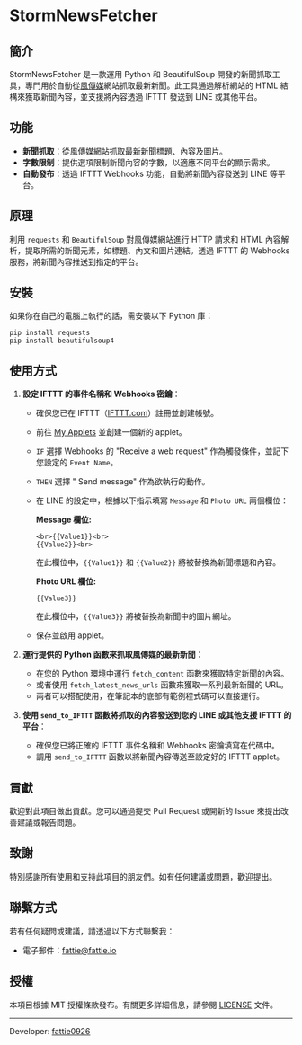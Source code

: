 # StormNewsFetcher

## 簡介
StormNewsFetcher 是一款運用 Python 和 BeautifulSoup 開發的新聞抓取工具，專門用於自動從[風傳媒](https://www.storm.mg/)網站抓取最新新聞。此工具通過解析網站的 HTML 結構來獲取新聞內容，並支援將內容透過 IFTTT 發送到 LINE 或其他平台。

## 功能
- **新聞抓取**：從風傳媒網站抓取最新新聞標題、內容及圖片。
- **字數限制**：提供選項限制新聞內容的字數，以適應不同平台的顯示需求。
- **自動發布**：透過 IFTTT Webhooks 功能，自動將新聞內容發送到 LINE 等平台。

## 原理
利用 `requests` 和 `BeautifulSoup` 對風傳媒網站進行 HTTP 請求和 HTML 內容解析，提取所需的新聞元素，如標題、內文和圖片連結。透過 IFTTT 的 Webhooks 服務，將新聞內容推送到指定的平台。

## 安裝
如果你在自己的電腦上執行的話，需安裝以下 Python 庫：
```
pip install requests
pip install beautifulsoup4
```

## 使用方式
1. **設定 IFTTT 的事件名稱和 Webhooks 密鑰**：
   - 確保您已在 IFTTT（[IFTTT.com](https://ifttt.com/)）註冊並創建帳號。
   - 前往 [My Applets](https://ifttt.com/my_applets) 並創建一個新的 applet。
   - `IF` 選擇 Webhooks 的 "Receive a web request" 作為觸發條件，並記下您設定的 `Event Name`。
   - `THEN` 選擇 " Send message" 作為欲執行的動作。
   - 在 LINE 的設定中，根據以下指示填寫 `Message` 和 `Photo URL` 兩個欄位：

     **Message 欄位:**
     ```
     <br>{{Value1}}<br>
     {{Value2}}<br>
     ```
     在此欄位中，`{{Value1}}` 和 `{{Value2}}` 將被替換為新聞標題和內容。

     **Photo URL 欄位:**
     ```
     {{Value3}}
     ```
     在此欄位中，`{{Value3}}` 將被替換為新聞中的圖片網址。
   
   - 保存並啟用 applet。

2. **運行提供的 Python 函數來抓取風傳媒的最新新聞**：
   - 在您的 Python 環境中運行 `fetch_content` 函數來獲取特定新聞的內容。
   - 或者使用 `fetch_latest_news_urls` 函數來獲取一系列最新新聞的 URL。
   - 兩者可以搭配使用，在筆記本的底部有範例程式碼可以直接運行。

3. **使用 `send_to_IFTTT` 函數將抓取的內容發送到您的 LINE 或其他支援 IFTTT 的平台**：
   - 確保您已將正確的 IFTTT 事件名稱和 Webhooks 密鑰填寫在代碼中。
   - 調用 `send_to_IFTTT` 函數以將新聞內容傳送至設定好的 IFTTT applet。

## 貢獻
歡迎對此項目做出貢獻。您可以通過提交 Pull Request 或開新的 Issue 來提出改善建議或報告問題。

## 致謝
特別感謝所有使用和支持此項目的朋友們。如有任何建議或問題，歡迎提出。

## 聯繫方式
若有任何疑問或建議，請透過以下方式聯繫我：
- 電子郵件：[fattie@fattie.io](mailto:fattie@fattie.io)

## 授權
本項目根據 MIT 授權條款發布。有關更多詳細信息，請參閱 [LICENSE](LICENSE) 文件。

---

Developer: [fattie0926](https://github.com/fattie0926)
